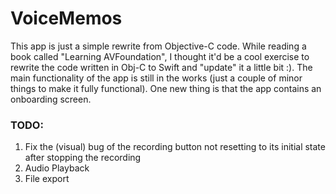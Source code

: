 # VoiceMemos

This app is just a simple rewrite from Objective-C code. While reading a book called "Learning AVFoundation", I thought it'd be a cool exercise to rewrite the code written in Obj-C to Swift and "update" it a little bit :). The main functionality of the app is still in the works (just a couple of minor things to make it fully functional). One new thing is that the app contains an onboarding screen.

### TODO:
1. Fix the (visual) bug of the recording button not resetting to its initial state after stopping the recording
2. Audio Playback
3. File export


